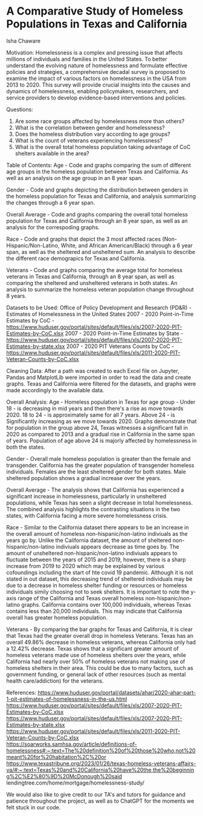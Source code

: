 # A Comparative Study of Homeless Populations in Texas and California

Isha Chaware

Motivation: 
Homelessness is a complex and pressing issue that affects millions of individuals and families in the United States. To better understand the evolving nature of homelessness and formulate effective policies and strategies, a comprehensive decadal survey is proposed to examine the impact of various factors on homelessness in the USA from 2013 to 2020. This survey will provide crucial insights into the causes and dynamics of homelessness, enabling policymakers, researchers, and service providers to develop evidence-based interventions and policies.

Questions: 
1. Are some race groups affected by homelessness more than others?
2. What is the correlation between gender and homelessness?
3. Does the homeless distribution vary according to age groups?
4. What is the count of veterans experiencing homelessness?
5. What is the overall total homeless population taking advantage of CoC shelters available in the area?

Table of Contents:
Age - Code and graphs comparing the sum of different age groups in the homeless population between Texas and California. As well as an analysis on the age group in an 8 year span.

Gender - Code and graphs depicting the distribution between genders in the homeless population for Texas and California, and analysis summarizing the changes through a 6 year span. 

Overall Average - Code and graphs comparing the overall total homeless population for Texas and California through an 8 year span, as well as an analysis for the correspoding graphs.

Race - Code and graphs that depict the 3 most affected races (Non-Hispanic/Non-Latino, White, and African American/Black) through a 6 year span, as well as the sheltered and unsheltered sum. An analysis to describe the different race demograpics for Texas and California.

Veterans - Code and graphs comparing the average total for homeless veterans in Texas and California, through an 8 year span, as well as comparing the sheltered and unsheltered veterans in both states. An analysis to summarize the homeless veteran population change throughout 8 years. 

Datasets to be Used:
Office of Policy Development and Research (PD&R) - Estimates of Homelessness in the United States 2007 - 2020 Point-in-Time Estimates 
by CoC - https://www.huduser.gov/portal/sites/default/files/xls/2007-2020-PIT-Estimates-by-CoC.xlsx 2007 - 2020 Point-in-Time Estimates 
by State - https://www.huduser.gov/portal/sites/default/files/xls/2007-2020-PIT-Estimates-by-state.xlsx 2007 - 2020 PIT Veterans Counts 
by CoC - https://www.huduser.gov/portal/sites/default/files/xls/2011-2020-PIT-Veteran-Counts-by-CoC.xlsx

Cleaning Data:
After a path was created to each Excel file on Jupyter, Pandas and MatplotLib were imported in order to read the data and create graphs. Texas and California were filtered for the datasets, and graphs were made accordingly to the available data. 

Overall Analysis:
Age - Homeless population in Texas for age group - Under 18 - is decreasing in mid years and then there's a rise as move towards 2020. 18 to 24 - is approximately same for all 7 years. Above 24 - is Significantly increasing as we move towards 2020. Graphs demonstrate that for population in the group above 24, Texas witnesses a significant fall in 2020 as compared to 2013 and a gradual rise in California in the same span of years. Population of age above 24 is majorly affected by homelessness in both the states.

Gender - Overall male homeless population is greater than the female and transgender. California has the greater population of transgender homeless individuals. Females are the least sheltered gender for both states. Male  sheltered population shows a gradual increase over the years. 

Overall Average - The analysis shows that California has experienced a significant increase in homelessness, particularly in unsheltered populations, while Texas has seen a slight decrease in total homelessness. The combined analysis highlights the contrasting situations in the two states, with California facing a more severe homelessness crisis. 

Race - Similar to the California dataset there appears to be an increase in the overall amount of homeless non-hispanic/non-latino indiviuals as the years go by. Unlike the California dataset, the amount of sheltered non-hispanic/non-latino indiviuals appears decrease as time goes by. The amount of unsheltered non-hispanic/non-latino indiviuals appears to fluctuate between the years of 2015 and 2019, however, there is a sharp increase from 2019 to 2020 which may be explained by various cofoundings including the start of hte covid 19 pandemic. Although it is not stated in out dataset, this decreasing trend of sheltered individuals may be due to a decrease in homeless shelter funding or resources or homeless individuals simily choosing not to seek shelters. It is important to note the y-axis range of the California and Texas overall homeless non-hispanic/non-latino graphs. California contains over 100,000 individuals, whereas Texas contains less than 20,000 individuals. This may indicate that California overall has greater homeless population.

Veterans - By comparing the bar graphs for Texas and California, it is clear that Texas had the greater overall drop in homeless Veterans. Texas has an overall 49.86% decrease in homeless veterans, whereas California only had a 12.42% decrease. Texas shows that a significant greater amount of homeless veterans made use of homeless shelters over the years, while California had nearly over 50% of homeless veterans not making use of homeless shelters in their area. This could be due to many factors, such as government funding, or general lack of other resources (such as mental health care/addiction) for the veterans.

References:
https://www.huduser.gov/portal/datasets/ahar/2020-ahar-part-1-pit-estimates-of-homelessness-in-the-us.html
https://www.huduser.gov/portal/sites/default/files/xls/2007-2020-PIT-Estimates-by-CoC.xlsx
https://www.huduser.gov/portal/sites/default/files/xls/2007-2020-PIT-Estimates-by-state.xlsx
https://www.huduser.gov/portal/sites/default/files/xls/2011-2020-PIT-Veteran-Counts-by-CoC.xlsx
https://soarworks.samhsa.gov/article/definitions-of-homelessness#:~:text=The%20definition%20of%20those%20who,not%20meant%20for%20habitation%2C%20or
https://www.texastribune.org/2023/01/26/texas-homeless-veterans-affairs-va/#:~:text=Texas%20and%20California%20have%20the,the%20beginning%2C%E2%80%9D%20McDonough%20said
lendingtree.com/home/mortgage/homelessness-study/

We would also like to give credit to our TA's and tutors for guidance and patience throughout the project, as well as to ChatGPT for the moments we felt stuck in our code. 

